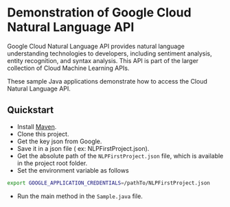 # Demonstration of Google Cloud Natural Language API

Google Cloud Natural Language API provides natural language
understanding technologies to developers, including sentiment analysis, entity
recognition, and syntax analysis. This API is part of the larger collection of
Cloud Machine Learning APIs.

These sample Java applications demonstrate how to access the Cloud Natural
Language API.

## Quickstart

   - Install [Maven](http://maven.apache.org/).
   - Clone this project.
   - Get the key json from Google.
   - Save it in a json file ( ex: NLPFirstProject.json).
   - Get the absolute path of the `NLPFirstProject.json` file, which is available in the project root folder.
   - Set the environment variable as follows
   
```bash
export GOOGLE_APPLICATION_CREDENTIALS=/pathTo/NLPFirstProject.json
```

   - Run the main method in the `Sample.java` file.
